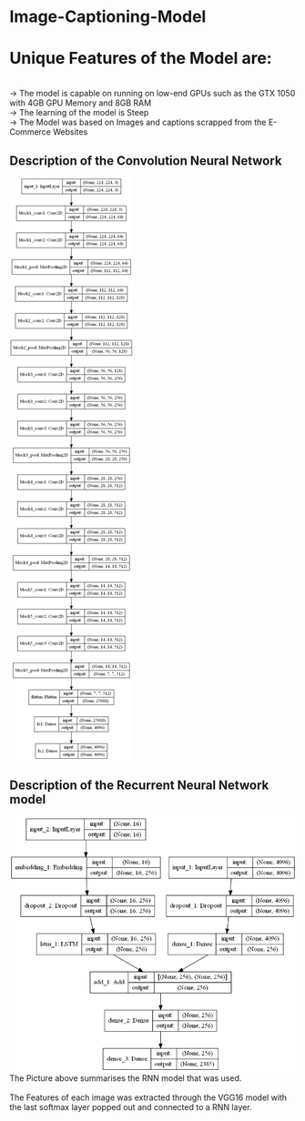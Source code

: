 # Image-Captioning-Model

# Unique Features of the Model are:
<br> -> The model is capable on running on low-end GPUs such as the GTX 1050 with 4GB GPU Memory and 8GB RAM
<br> -> The learning of the model is Steep
<br> -> The Model was based on Images and captions scrapped from the E-Commerce Websites
</br>

## Description of the Convolution Neural Network
![image](https://github.com/enigmarikki/Image-Captioning-Model/blob/master/CNN.png)
## Description of the Recurrent Neural Network model
![image](https://github.com/enigmarikki/Image-Captioning-Model/blob/master/model.png)
<br>The Picture above summarises the RNN model that was used.</br>
<br>The Features of each image was extracted through the VGG16 model with the last softmax layer popped out and connected to a RNN layer. <br>

